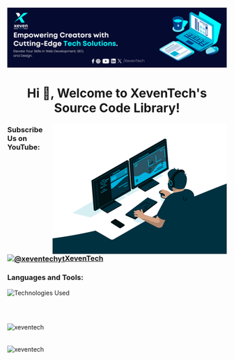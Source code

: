 ![MasterHead](https://github.com/XevenTech/xeventech/blob/main/banner.png?raw=true)
<h1 align="center">Hi 👋, Welcome to XevenTech's Source Code Library!</h1>
<img align="right" width="400" src="https://github.com/XevenTech/xeventech/blob/main/coding.gif?raw=true">

<p align="left">
<h3 align="left">Subscribe Us on YouTube:<a href="https://www.youtube.com/@xeventechyt?sub_confirmation=1" target="_blank"><img align="center" src="https://raw.githubusercontent.com/rahuldkjain/github-profile-readme-generator/master/src/images/icons/Social/youtube.svg" alt="@xeventechyt" height="30" width="40" />XevenTech</a></h3>
</p>




<h3 align="left">Languages and Tools:</h3>
<p align="left"> 
  
  ![Technologies Used](https://skillicons.dev/icons?i=html,css,javascript,php,ts,react,tailwind,mysql,mongodb)
  
<br><br>
<p align="left">
<img  src="https://github-readme-stats.vercel.app/api/top-langs?username=xeventech&show_icons=true&locale=en&layout=compact&theme=tokyonight" alt="xeventech" /><br><br><br>
<img  src="https://github-readme-stats.vercel.app/api?username=xeventech&show_icons=true&locale=en&theme=tokyonight" alt="xeventech" />
</p>
